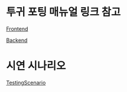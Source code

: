 
# 투귀 포팅 매뉴얼 링크 참고

[Frontend](https://www.notion.so/ae9eba76f11f4fcabe4806c4381726d9)

[Backend](https://polarized-mallow-41c.notion.site/7a074821f7fc4f7da26bec102171681b?pvs=4)

# 시연 시나리오
[TestingScenario](https://www.notion.so/Testing-Scenario-2b475f9e09ab47fe8ac41fe14e9ecf7d?pvs=11)
